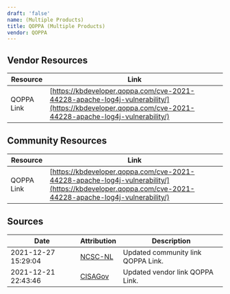 ```yaml
---
draft: 'false'
name: (Multiple Products)
title: QOPPA (Multiple Products)
vendor: QOPPA
---
```


## Vendor Resources
| Resource | Link |
| --- | --- |
| QOPPA Link | [https://kbdeveloper.qoppa.com/cve-2021-44228-apache-log4j-vulnerability/](https://kbdeveloper.qoppa.com/cve-2021-44228-apache-log4j-vulnerability/) |

## Community Resources
| Resource | Link |
| --- | --- |
| QOPPA Link | [https://kbdeveloper.qoppa.com/cve-2021-44228-apache-log4j-vulnerability/](https://kbdeveloper.qoppa.com/cve-2021-44228-apache-log4j-vulnerability/) |


## Sources
| Date | Attribution | Description |
| --- | --- | --- |
| 2021-12-27 15:29:04 | [NCSC-NL](https://github.com/NCSC-NL/log4shell/blob/main/software/README.md) | Updated community link QOPPA Link.  |
| 2021-12-21 22:43:46 | [CISAGov](https://raw.githubusercontent.com/cisagov/log4j-affected-db/develop/README.md) | Updated vendor link QOPPA Link.  |
